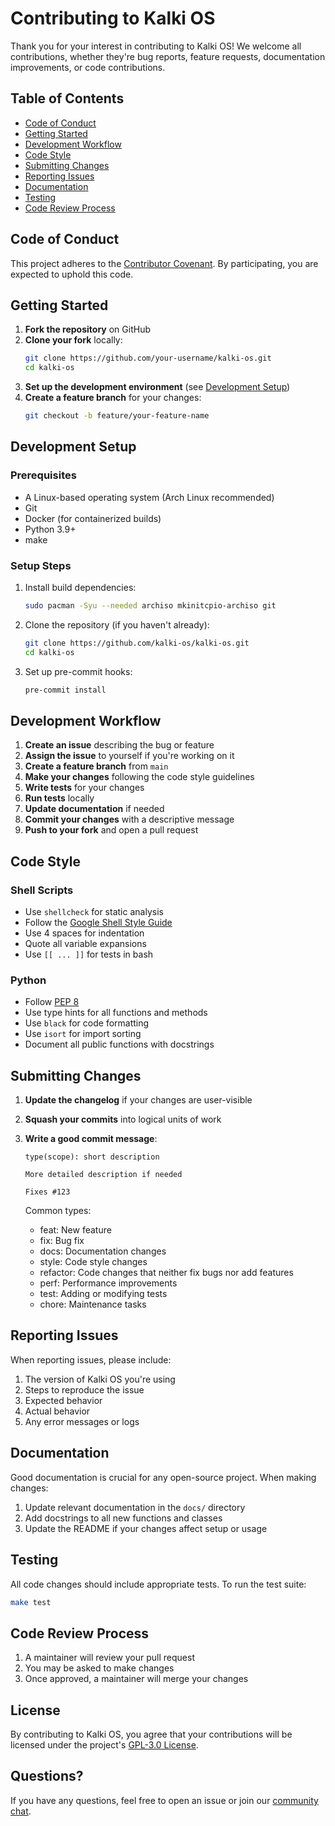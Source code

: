 # Contributing to Kalki OS

Thank you for your interest in contributing to Kalki OS! We welcome all contributions, whether they're bug reports, feature requests, documentation improvements, or code contributions.

## Table of Contents

- [Code of Conduct](#code-of-conduct)
- [Getting Started](#getting-started)
- [Development Workflow](#development-workflow)
- [Code Style](#code-style)
- [Submitting Changes](#submitting-changes)
- [Reporting Issues](#reporting-issues)
- [Documentation](#documentation)
- [Testing](#testing)
- [Code Review Process](#code-review-process)

## Code of Conduct

This project adheres to the [Contributor Covenant](https://www.contributor-covenant.org/version/2/1/code_of_conduct/). By participating, you are expected to uphold this code.

## Getting Started

1. **Fork the repository** on GitHub
2. **Clone your fork** locally:
   ```bash
   git clone https://github.com/your-username/kalki-os.git
   cd kalki-os
   ```
3. **Set up the development environment** (see [Development Setup](#development-setup))
4. **Create a feature branch** for your changes:
   ```bash
   git checkout -b feature/your-feature-name
   ```

## Development Setup

### Prerequisites

- A Linux-based operating system (Arch Linux recommended)
- Git
- Docker (for containerized builds)
- Python 3.9+
- make

### Setup Steps

1. Install build dependencies:
   ```bash
   sudo pacman -Syu --needed archiso mkinitcpio-archiso git
   ```

2. Clone the repository (if you haven't already):
   ```bash
   git clone https://github.com/kalki-os/kalki-os.git
   cd kalki-os
   ```

3. Set up pre-commit hooks:
   ```bash
   pre-commit install
   ```

## Development Workflow

1. **Create an issue** describing the bug or feature
2. **Assign the issue** to yourself if you're working on it
3. **Create a feature branch** from `main`
4. **Make your changes** following the code style guidelines
5. **Write tests** for your changes
6. **Run tests** locally
7. **Update documentation** if needed
8. **Commit your changes** with a descriptive message
9. **Push to your fork** and open a pull request

## Code Style

### Shell Scripts
- Use `shellcheck` for static analysis
- Follow the [Google Shell Style Guide](https://google.github.io/styleguide/shellguide.html)
- Use 4 spaces for indentation
- Quote all variable expansions
- Use `[[ ... ]]` for tests in bash

### Python
- Follow [PEP 8](https://www.python.org/dev/peps/pep-0008/)
- Use type hints for all functions and methods
- Use `black` for code formatting
- Use `isort` for import sorting
- Document all public functions with docstrings

## Submitting Changes

1. **Update the changelog** if your changes are user-visible
2. **Squash your commits** into logical units of work
3. **Write a good commit message**:
   ```
   type(scope): short description
   
   More detailed description if needed
   
   Fixes #123
   ```
   
   Common types:
   - feat: New feature
   - fix: Bug fix
   - docs: Documentation changes
   - style: Code style changes
   - refactor: Code changes that neither fix bugs nor add features
   - perf: Performance improvements
   - test: Adding or modifying tests
   - chore: Maintenance tasks

## Reporting Issues

When reporting issues, please include:

1. The version of Kalki OS you're using
2. Steps to reproduce the issue
3. Expected behavior
4. Actual behavior
5. Any error messages or logs

## Documentation

Good documentation is crucial for any open-source project. When making changes:

1. Update relevant documentation in the `docs/` directory
2. Add docstrings to all new functions and classes
3. Update the README if your changes affect setup or usage

## Testing

All code changes should include appropriate tests. To run the test suite:

```bash
make test
```

## Code Review Process

1. A maintainer will review your pull request
2. You may be asked to make changes
3. Once approved, a maintainer will merge your changes

## License

By contributing to Kalki OS, you agree that your contributions will be licensed under the project's [GPL-3.0 License](LICENSE).

## Questions?

If you have any questions, feel free to open an issue or join our [community chat](https://chat.kalki.os).
